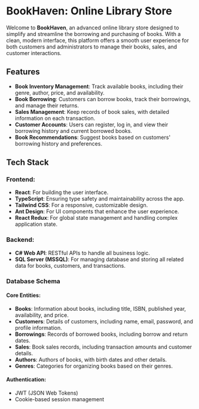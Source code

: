 # BookHaven: Online Library Store

Welcome to **BookHaven**, an advanced online library store designed to simplify and streamline the borrowing and purchasing of books. With a clean, modern interface, this platform offers a smooth user experience for both customers and administrators to manage their books, sales, and customer interactions.

## Features

- **Book Inventory Management**: Track available books, including their genre, author, price, and availability.
- **Book Borrowing**: Customers can borrow books, track their borrowings, and manage their returns.
- **Sales Management**: Keep records of book sales, with detailed information on each transaction.
- **Customer Accounts**: Users can register, log in, and view their borrowing history and current borrowed books.
- **Book Recommendations**: Suggest books based on customers' borrowing history and preferences.

## Tech Stack

### Frontend:
- **React**: For building the user interface.
- **TypeScript**: Ensuring type safety and maintainability across the app.
- **Tailwind CSS**: For a responsive, customizable design.
- **Ant Design**: For UI components that enhance the user experience.
- **React Redux**: For global state management and handling complex application state.

### Backend:
- **C# Web API**: RESTful APIs to handle all business logic.
- **SQL Server (MSSQL)**: For managing database and storing all related data for books, customers, and transactions.

### Database Schema

#### Core Entities:
- **Books**: Information about books, including title, ISBN, published year, availability, and price.
- **Customers**: Details of customers, including name, email, password, and profile information.
- **Borrowings**: Records of borrowed books, including borrow and return dates.
- **Sales**: Book sales records, including transaction amounts and customer details.
- **Authors**: Authors of books, with birth dates and other details.
- **Genres**: Categories for organizing books based on their genres.

#### Authentication:
- JWT (JSON Web Tokens)
- Cookie-based session management

